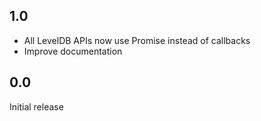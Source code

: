 ## 1.0
* All LevelDB APIs now use Promise instead of callbacks
* Improve documentation

## 0.0

Initial release